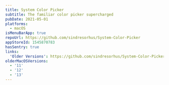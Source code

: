 ```yaml
---
title: System Color Picker
subtitle: The familiar color picker supercharged
pubDate: 2021-05-01
platforms:
  - macOS
isMenuBarApp: true
repoUrl: https://github.com/sindresorhus/System-Color-Picker
appStoreId: 1545870783
hasSentry: true
links:
  'Older Versions': https://github.com/sindresorhus/System-Color-Picker#download
olderMacOSVersions:
  - '11'
  - '12'
  - '13'
---
```

